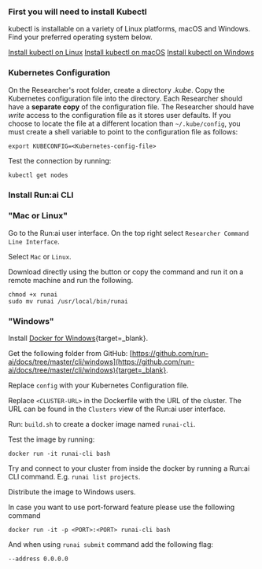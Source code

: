 ### First you will need to install Kubectl

kubectl is installable on a variety of Linux platforms, macOS and Windows. Find your preferred operating system below.

[Install kubectl on Linux](https://kubernetes.io/docs/tasks/tools/install-kubectl-linux)
[Install kubectl on macOS](https://kubernetes.io/docs/tasks/tools/install-kubectl-macos)
[Install kubectl on Windows](https://kubernetes.io/docs/tasks/tools/install-kubectl-windows)


### Kubernetes Configuration

On the Researcher's root folder, create a directory _.kube_. Copy the Kubernetes configuration file into the directory. Each Researcher should have a __separate copy__ of the configuration file. The Researcher should have _write_ access to the configuration file as it stores user defaults. 
If you choose to locate the file at a different location than `~/.kube/config`, you must create a shell variable to point to the configuration file as follows:

```
export KUBECONFIG=<Kubernetes-config-file>
```

Test the connection by running:

```
kubectl get nodes
```

### Install Run:ai CLI 


### "Mac or Linux"

Go to the Run:ai user interface. On the top right select `Researcher Command Line Interface`.

Select `Mac` or `Linux`. 

Download directly using the button or copy the command and run it on a remote machine and run the following.

``` 
chmod +x runai
sudo mv runai /usr/local/bin/runai
```


### "Windows" 

Install [Docker for Windows](https://docs.docker.com/docker-for-windows/install/){target=_blank}.

Get the following folder from GitHub: [https://github.com/run-ai/docs/tree/master/cli/windows](https://github.com/run-ai/docs/tree/master/cli/windows){target=_blank}.

Replace `config` with your Kubernetes Configuration file.

Replace `<CLUSTER-URL>` in the Dockerfile with the URL of the cluster. The URL can be found in the `Clusters` view of the Run:ai user interface. 

Run: `build.sh` to create a docker image named `runai-cli`.

Test the image by running:

``` 
docker run -it runai-cli bash
```

Try and connect to your cluster from inside the docker by running a Run:ai CLI command. E.g. `runai list projects`.

Distribute the image to Windows users.


In case you want to use port-forward feature please use the following command

``` 
docker run -it -p <PORT>:<PORT> runai-cli bash
```

And when using `runai submit` command add the following flag:

```
--address 0.0.0.0
```

